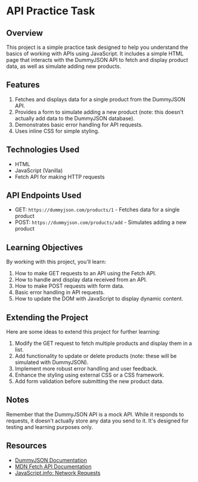 # API Practice Task

## Overview

This project is a simple practice task designed to help you understand the basics of working with APIs using JavaScript. It includes a simple HTML page that interacts with the DummyJSON API to fetch and display product data, as well as simulate adding new products.

## Features

1. Fetches and displays data for a single product from the DummyJSON API.
2. Provides a form to simulate adding a new product (note: this doesn't actually add data to the DummyJSON database).
3. Demonstrates basic error handling for API requests.
4. Uses inline CSS for simple styling.

## Technologies Used

- HTML
- JavaScript (Vanilla)
- Fetch API for making HTTP requests

## API Endpoints Used

- GET: `https://dummyjson.com/products/1` - Fetches data for a single product
- POST: `https://dummyjson.com/products/add` - Simulates adding a new product

## Learning Objectives

By working with this project, you'll learn:

1. How to make GET requests to an API using the Fetch API.
2. How to handle and display data received from an API.
3. How to make POST requests with form data.
4. Basic error handling in API requests.
5. How to update the DOM with JavaScript to display dynamic content.

## Extending the Project

Here are some ideas to extend this project for further learning:

1. Modify the GET request to fetch multiple products and display them in a list.
2. Add functionality to update or delete products (note: these will be simulated with DummyJSON).
3. Implement more robust error handling and user feedback.
4. Enhance the styling using external CSS or a CSS framework.
5. Add form validation before submitting the new product data.

## Notes

Remember that the DummyJSON API is a mock API. While it responds to requests, it doesn't actually store any data you send to it. It's designed for testing and learning purposes only.

## Resources

- [DummyJSON Documentation](https://dummyjson.com/)
- [MDN Fetch API Documentation](https://developer.mozilla.org/en-US/docs/Web/API/Fetch_API)
- [JavaScript.info: Network Requests](https://javascript.info/network)
